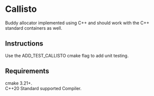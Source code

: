# Callisto
Buddy allocator implemented using C++ and should work with the C++ standard containers as well.

## Instructions
Use the ADD_TEST_CALLISTO cmake flag to add unit testing.

## Requirements
cmake 3.21+.\
C++20 Standard supported Compiler.
